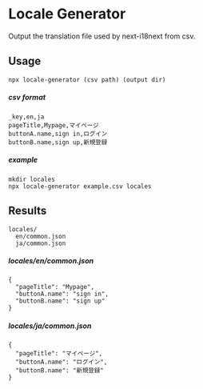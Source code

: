 # Locale Generator


Output the translation file used by next-i18next from csv.

## Usage

```
npx locale-generator (csv path) (output dir)
```

##### csv format

```
_key,en,ja
pageTitle,Mypage,マイページ
buttonA.name,sign in,ログイン
buttonB.name,sign up,新規登録
```

##### example

```
mkdir locales
npx locale-generator example.csv locales
```

## Results

```
locales/
  en/common.json
  ja/common.json
```

##### locales/en/common.json
```
{
  "pageTitle": "Mypage",
  "buttonA.name": "sign in",
  "buttonB.name": "sign up"
}
```

##### locales/ja/common.json
```
{
  "pageTitle": "マイページ",
  "buttonA.name": "ログイン",
  "buttonB.name": "新規登録"
}
```